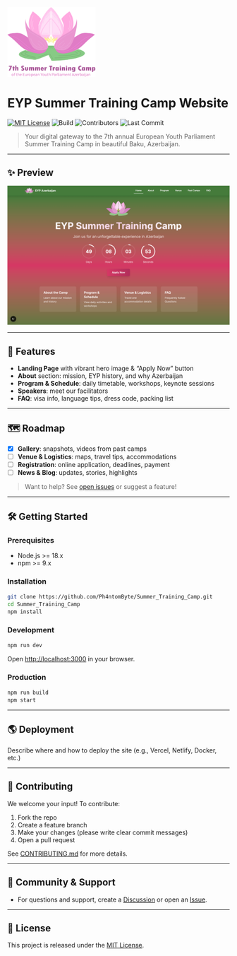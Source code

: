 <img src="public/images/lotus-logo.png" alt="Logo" width="200" />

# EYP Summer Training Camp Website

[![MIT License](https://img.shields.io/badge/license-MIT-green)](LICENSE)
![Build](https://img.shields.io/github/actions/workflow/status/Ph4ntomByte/Summer_Training_Camp/ci.yml)
![Contributors](https://img.shields.io/github/contributors/Ph4ntomByte/Summer_Training_Camp)
![Last Commit](https://img.shields.io/github/last-commit/Ph4ntomByte/Summer_Training_Camp)

> Your digital gateway to the 7th annual European Youth Parliament Summer Training Camp in beautiful Baku, Azerbaijan.

---

## ✨ Preview

![Screenshot of landing page](public/images/screenshot.png)

---

## 🚀 Features

- **Landing Page** with vibrant hero image & “Apply Now” button
- **About** section: mission, EYP history, and why Azerbaijan
- **Program & Schedule**: daily timetable, workshops, keynote sessions
- **Speakers**: meet our facilitators
- **FAQ**: visa info, language tips, dress code, packing list

---

## 🗺️ Roadmap

- [x] **Gallery**: snapshots, videos from past camps
- [ ] **Venue & Logistics**: maps, travel tips, accommodations
- [ ] **Registration**: online application, deadlines, payment
- [ ] **News & Blog**: updates, stories, highlights

> Want to help? See [open issues](https://github.com/Ph4ntomByte/Summer_Training_Camp/issues) or suggest a feature!

---

## 🛠️ Getting Started

### Prerequisites
- Node.js >= 18.x
- npm >= 9.x

### Installation

```bash
git clone https://github.com/Ph4ntomByte/Summer_Training_Camp.git
cd Summer_Training_Camp
npm install
```

### Development

```bash
npm run dev
```
Open [http://localhost:3000](http://localhost:3000) in your browser.

### Production

```bash
npm run build
npm start
```

---

## 🌎 Deployment

Describe where and how to deploy the site (e.g., Vercel, Netlify, Docker, etc.)

---

## 🤝 Contributing

We welcome your input! To contribute:
1. Fork the repo
2. Create a feature branch
3. Make your changes (please write clear commit messages)
4. Open a pull request

See [CONTRIBUTING.md](CONTRIBUTING.md) for more details.

---

## 💬 Community & Support

- For questions and support, create a [Discussion](https://github.com/Ph4ntomByte/Summer_Training_Camp/discussions) or open an [Issue](https://github.com/Ph4ntomByte/Summer_Training_Camp/issues).

---

## 📄 License

This project is released under the [MIT License](LICENSE).